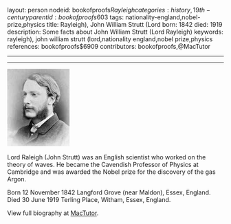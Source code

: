 layout: person
nodeid: bookofproofs$Rayleigh
categories: history,19th-century
parentid: bookofproofs$603
tags: nationality-england,nobel-prize,physics
title: Rayleigh), John William Strutt (Lord
born: 1842
died: 1919
description: Some facts about John William Strutt (Lord Rayleigh)
keywords: rayleigh), john william strutt (lord,nationality england,nobel prize,physics
references: bookofproofs$6909
contributors: bookofproofs,@MacTutor

---


---

![Rayleigh.jpg](https://github.com/bookofproofs/bookofproofs.github.io/blob/main/_sources/_assets/images/portraits/Rayleigh.jpg?raw=true)

Lord Raleigh (John Strutt) was an English scientist who worked on the theory of waves. He became the Cavendish Professor of Physics at Cambridge and was awarded the Nobel prize for the discovery of the gas Argon.

Born 12 November 1842 Langford Grove (near Maldon), Essex, England. Died 30 June 1919 Terling Place, Witham, Essex, England.


View full biography at [MacTutor](https://mathshistory.st-andrews.ac.uk/Biographies/Rayleigh/).
